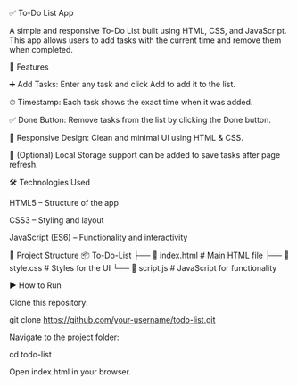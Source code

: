 ✅ To-Do List App

A simple and responsive To-Do List built using HTML, CSS, and JavaScript.
This app allows users to add tasks with the current time and remove them when completed.

📌 Features

➕ Add Tasks: Enter any task and click Add to add it to the list.

⏱ Timestamp: Each task shows the exact time when it was added.

✅ Done Button: Remove tasks from the list by clicking the Done button.

🎨 Responsive Design: Clean and minimal UI using HTML & CSS.

🔄 (Optional) Local Storage support can be added to save tasks after page refresh.

🛠 Technologies Used

HTML5 – Structure of the app

CSS3 – Styling and layout

JavaScript (ES6) – Functionality and interactivity

📂 Project Structure
📦 To-Do-List
├── 📄 index.html     # Main HTML file
├── 📄 style.css      # Styles for the UI
└── 📄 script.js      # JavaScript for functionality

▶ How to Run

Clone this repository:

git clone https://github.com/your-username/todo-list.git


Navigate to the project folder:

cd todo-list


Open index.html in your browser.
